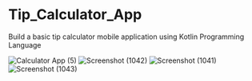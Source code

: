 # Tip_Calculator_App
Build a basic tip calculator mobile application using Kotlin Programming Language



![Calculator App (5)](https://user-images.githubusercontent.com/99383107/222916966-8b4fa20f-bcbb-4d79-aa18-818a378eb180.png)
![Screenshot (1042)](https://user-images.githubusercontent.com/99383107/222916979-b1986ef5-b1ec-4359-971e-449ec798443a.png)
![Screenshot (1041)](https://user-images.githubusercontent.com/99383107/222916990-51aa7721-6546-4e9d-b83d-2c1c236ae436.png)
![Screenshot (1043)](https://user-images.githubusercontent.com/99383107/222916975-35e7a4fa-689a-4fb4-821a-61853961cb59.png)
